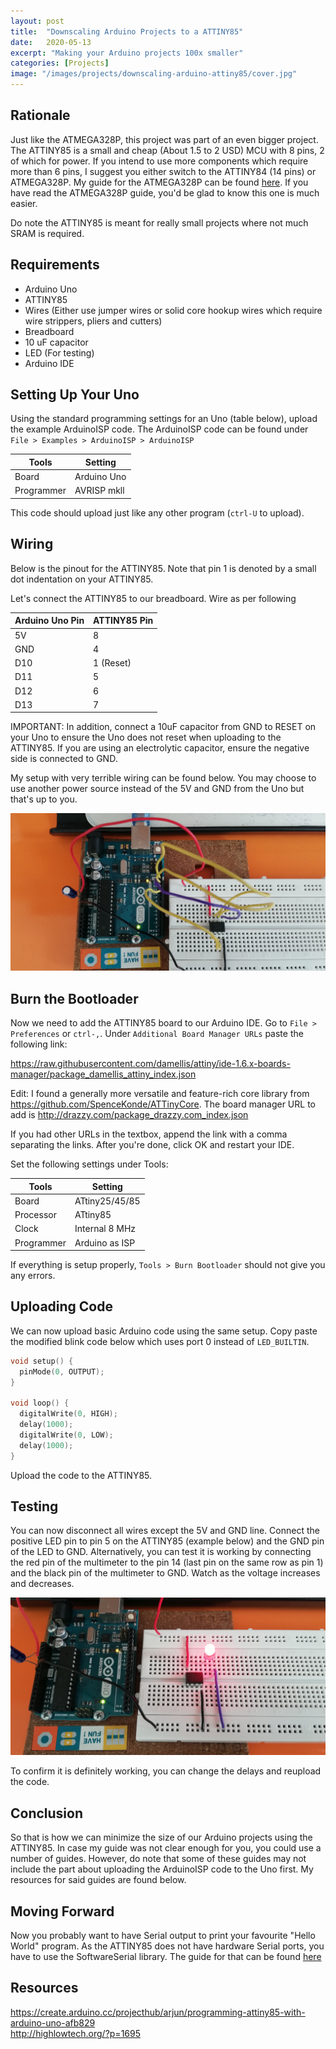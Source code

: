```yaml
---
layout: post
title:  "Downscaling Arduino Projects to a ATTINY85"
date:   2020-05-13
excerpt: "Making your Arduino projects 100x smaller"
categories: [Projects]
image: "/images/projects/downscaling-arduino-attiny85/cover.jpg"
---
```

## Rationale
Just like the ATMEGA328P, this project was part of an even bigger project. The ATTINY85 is a small and cheap (About 1.5 to 2 USD) MCU with 8 pins, 2 of which for power. If you intend to use more components which require more than 6 pins, I suggest you either switch to the ATTINY84 (14 pins) or ATMEGA328P. My guide for the ATMEGA328P can be found [here](https://jloh02.github.io/projects/configuring-atmega328p-arduino/). If you have read the ATMEGA328P guide, you'd be glad to know this one is much easier.

Do note the ATTINY85 is meant for really small projects where not much SRAM is required.

## Requirements
- Arduino Uno
- ATTINY85
- Wires (Either use jumper wires or solid core hookup wires which require wire strippers, pliers and cutters)
- Breadboard
- 10 uF capacitor
- LED (For testing)
- Arduino IDE

## Setting Up Your Uno
Using the standard programming settings for an Uno (table below), upload the example ArduinoISP code. The ArduinoISP code can be found under `File > Examples > ArduinoISP > ArduinoISP`

Tools | Setting 
--- | --- 
Board | Arduino Uno
Programmer | AVRISP mkll

This code should upload just like any other program (`ctrl-U` to upload).

## Wiring
Below is the pinout for the ATTINY85. Note that pin 1 is denoted by a small dot indentation on your ATTINY85.

Let's connect the ATTINY85 to our breadboard. Wire as per following

Arduino Uno Pin | ATTINY85 Pin 
--- | --- 
5V | 8
GND | 4 
D10 | 1 (Reset)
D11 | 5
D12 | 6
D13 | 7

IMPORTANT: In addition, connect a 10uF capacitor from GND to RESET on your Uno to ensure the Uno does not reset when uploading to the ATTINY85. If you are using an electrolytic capacitor, ensure the negative side is connected to GND.

My setup with very terrible wiring can be found below. You may choose to use another power source instead of the 5V and GND from the Uno but that's up to you.

<img class="image normal" src="/images/projects/downscaling-arduino-attiny85/breadboard-wiring.jpg" alt>

## Burn the Bootloader
Now we need to add the ATTINY85 board to our Arduino IDE. Go to `File > Preferences` or `ctrl-,`. Under `Additional Board Manager URLs` paste the following link: 

<https://raw.githubusercontent.com/damellis/attiny/ide-1.6.x-boards-manager/package_damellis_attiny_index.json>

Edit: I found a generally more versatile and feature-rich core library from <https://github.com/SpenceKonde/ATTinyCore>. The board manager URL to add is <http://drazzy.com/package_drazzy.com_index.json>

If you had other URLs in the textbox, append the link with a comma separating the links. After you're done, click OK and restart your IDE.

Set the following settings under Tools:

Tools | Setting 
--- | --- 
Board | ATtiny25/45/85
Processor | ATtiny85
Clock | Internal 8 MHz
Programmer | Arduino as ISP

If everything is setup properly, `Tools > Burn Bootloader` should not give you any errors.

## Uploading Code
We can now upload basic Arduino code using the same setup. Copy paste the modified blink code below which uses port 0 instead of `LED_BUILTIN`.

```cpp
void setup() {
  pinMode(0, OUTPUT);
}

void loop() {
  digitalWrite(0, HIGH);
  delay(1000);
  digitalWrite(0, LOW);
  delay(1000);
}
```

Upload the code to the ATTINY85.

## Testing
You can now disconnect all wires except the 5V and GND line. Connect the positive LED pin to pin 5 on the ATTINY85 (example below) and the GND pin of the LED to GND. Alternatively, you can test it is working by connecting the red pin of the multimeter to the pin 14 (last pin on the same row as pin 1) and the black pin of the multimeter to GND. Watch as the voltage increases and decreases.

<img class="image normal" src="/images/projects/downscaling-arduino-attiny85/led-test.jpg" alt>

To confirm it is definitely working, you can change the delays and reupload the code.

## Conclusion
So that is how we can minimize the size of our Arduino projects using the ATTINY85. In case my guide was not clear enough for you, you could use a number of guides. However, do note that some of these guides may not include the part about uploading the ArduinoISP code to the Uno first. My resources for said guides are found below.

## Moving Forward
Now you probably want to have Serial output to print your favourite "Hello World" program. As the ATTINY85 does not have hardware Serial ports, you have to use the SoftwareSerial library. The guide for that can be found [here](https://jloh02.github.io/projects/connecting-attiny85-serial-monitor/)


## Resources
<https://create.arduino.cc/projecthub/arjun/programming-attiny85-with-arduino-uno-afb829><br>
<http://highlowtech.org/?p=1695>